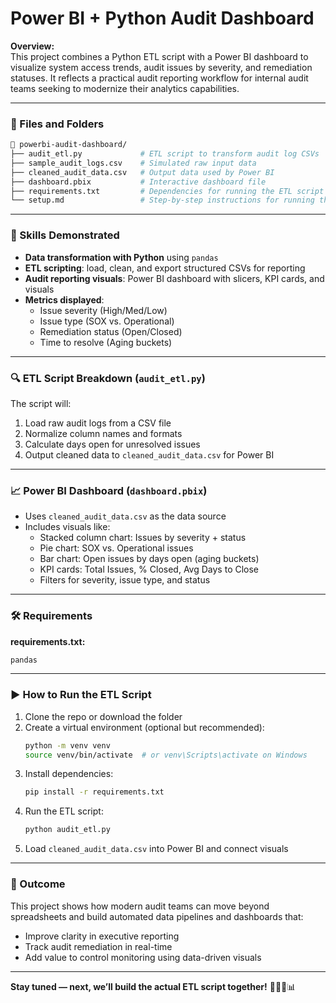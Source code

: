 # Power BI + Python Audit Dashboard

**Overview:**  
This project combines a Python ETL script with a Power BI dashboard to visualize system access trends, audit issues by severity, and remediation statuses. It reflects a practical audit reporting workflow for internal audit teams seeking to modernize their analytics capabilities.

---

### 🔧 Files and Folders

```bash
📁 powerbi-audit-dashboard/
├── audit_etl.py             # ETL script to transform audit log CSVs
├── sample_audit_logs.csv    # Simulated raw input data
├── cleaned_audit_data.csv   # Output data used by Power BI
├── dashboard.pbix           # Interactive dashboard file
├── requirements.txt         # Dependencies for running the ETL script
└── setup.md                 # Step-by-step instructions for running the project
```

---

### 🧠 Skills Demonstrated
- **Data transformation with Python** using `pandas`
- **ETL scripting**: load, clean, and export structured CSVs for reporting
- **Audit reporting visuals**: Power BI dashboard with slicers, KPI cards, and visuals
- **Metrics displayed**: 
  - Issue severity (High/Med/Low)
  - Issue type (SOX vs. Operational)
  - Remediation status (Open/Closed)
  - Time to resolve (Aging buckets)

---

### 🔍 ETL Script Breakdown (`audit_etl.py`)
The script will:
1. Load raw audit logs from a CSV file
2. Normalize column names and formats
3. Calculate days open for unresolved issues
4. Output cleaned data to `cleaned_audit_data.csv` for Power BI

---

### 📈 Power BI Dashboard (`dashboard.pbix`)
- Uses `cleaned_audit_data.csv` as the data source
- Includes visuals like:
  - Stacked column chart: Issues by severity + status
  - Pie chart: SOX vs. Operational issues
  - Bar chart: Open issues by days open (aging buckets)
  - KPI cards: Total Issues, % Closed, Avg Days to Close
  - Filters for severity, issue type, and status

---

### 🛠️ Requirements
**requirements.txt:**
```txt
pandas
```

---

### ▶️ How to Run the ETL Script
1. Clone the repo or download the folder
2. Create a virtual environment (optional but recommended):
   ```bash
   python -m venv venv
   source venv/bin/activate  # or venv\Scripts\activate on Windows
   ```
3. Install dependencies:
   ```bash
   pip install -r requirements.txt
   ```
4. Run the ETL script:
   ```bash
   python audit_etl.py
   ```
5. Load `cleaned_audit_data.csv` into Power BI and connect visuals

---

### 🚀 Outcome
This project shows how modern audit teams can move beyond spreadsheets and build automated data pipelines and dashboards that:
- Improve clarity in executive reporting
- Track audit remediation in real-time
- Add value to control monitoring using data-driven visuals

---

**Stay tuned — next, we’ll build the actual ETL script together!** 👨🏽‍💻📊